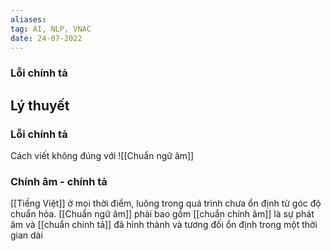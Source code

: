 ```yaml
---
aliases:
tag: AI, NLP, VNAC
date: 24-07-2022
---
```

### Lỗi chính tả
## Lý thuyết
### Lỗi chính tả
Cách viết không đúng với ![[Chuẩn ngữ âm]]
### Chính âm - chính tả

[[Tiếng Việt]] ở mọi thời điểm, luông trong quá trình chưa ổn định từ góc độ chuẩn hóa.
[[Chuẩn ngữ âm]] phải bao gồm [[chuẩn chính âm]] là sự phát âm và [[chuẩn chính tả]] đã hình thành và tương đối ổn định trong một thời gian dài
